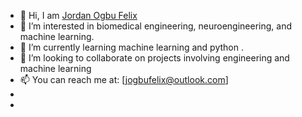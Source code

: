 - 👋 Hi, I am [Jordan Ogbu Felix](linkedin.com/in/jordan-ogbu-felix-935b601b0)
- 👀 I’m interested in biomedical engineering, neuroengineering, and machine learning.
- 🌱 I’m currently learning machine learning and python .
- 💞️ I’m looking to collaborate on projects involving engineering and machine learning 
- 📫 You can reach me at: [jogbufelix@outlook.com]
-    
-     

<!---
JordanOgbuFelix/JordanOgbuFelix is a ✨ special ✨ repository because its `README.md` (this file) appears on your GitHub profile.
You can click the Preview link to take a look at your changes.
--->
